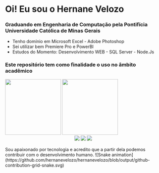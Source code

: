 # Oi! Eu sou o Hernane Velozo

### Graduando em Engenharia de Computação pela Pontifícia Universidade Católica de Minas Gerais


* Tenho domínio em Microsoft Excel - Adobe Photoshop
* Sei utilizar bem Premiere Pro e PowerBI
* Estudos do Momento: Desenvolvimento WEB - SQL Server - Node.Js
### Este repositório tem como finalidade o uso no âmbito acadêmico

<div align="left" <a href="https://github.com/hernanevelozo">
<img height="180em" src="https://github-readme-stats.vercel.app/api?username=hernanevelozo&amp;show_icons=true&amp;theme=chartreuse-dark&amp;include_all_commits=true&amp;count_private=true" style="max-width: 100%;">
<img height="180em" src="https://github-readme-stats.vercel.app/api/top-langs/?username=hernanevelozo&layout=compact&langs_count=7&theme=gotham"> </a>
</a></div></div>

<!-- Gmail -->
<div align="center">
<a href="https://github.com/HernaneVelozo"> 
<a href="mailto:hernane.rosa@sga.pucminas.br"><img src="https://camo.githubusercontent.com/927d6b3961fa048ff7303daf291cb5869dfa25018997cf8c1373c2f6a85b1458/68747470733a2f2f696d672e736869656c64732e696f2f62616467652f2d476d61696c2d2532333333333f7374796c653d666f722d7468652d6261646765266c6f676f3d676d61696c266c6f676f436f6c6f723d7768697465" data-canonical-src="https://img.shields.io/badge/-Gmail-%23333?style=for-the-badge&amp;logo=gmail&amp;logoColor=white" style="max-width: 100%;"></a>
 <!-- LinkedIn -->
<a href="https://www.linkedin.com/in/hernane-velozo-0bb43b76" rel="nofollow"><img src="https://camo.githubusercontent.com/c00f87aeebbec37f3ee0857cc4c20b21fefde8a96caf4744383ebfe44a47fe3f/68747470733a2f2f696d672e736869656c64732e696f2f62616467652f2d4c696e6b6564496e2d2532333030373742353f7374796c653d666f722d7468652d6261646765266c6f676f3d6c696e6b6564696e266c6f676f436f6c6f723d7768697465" data-canonical-src="https://img.shields.io/badge/-LinkedIn-%230077B5?style=for-the-badge&amp;logo=linkedin&amp;logoColor=white" style="max-width: 100%;"></a> 
<!-- Instagram -->
<a href="https://www.instagram.com/hernanevelozo/" target="_blank"><img src="https://img.shields.io/badge/-Instagram-%23E4405F?style=for-the-badge&logo=instagram&logoColor=white" target="_blank"></a>
 </div> <br>
Sou apaixonado por tecnologia e acredito que a partir dela podemos contribuir com o desenvolvimento humano.
![Snake animation](https://github.com/hernanevelozo/hernanevelozo/blob/output/github-contribution-grid-snake.svg)
